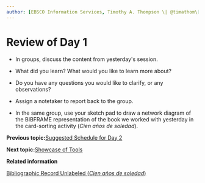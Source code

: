 ```yaml
---
author: [EBSCO Information Services, Timothy A. Thompson \| @timathom\[@indieweb.social\], timothy.thompson@yale.edu]
---
```


# Review of Day 1

-   In groups, discuss the content from yesterday's session.

-   What did you learn? What would you like to learn more about?

-   Do you have any questions you would like to clarify, or any observations?

-   Assign a notetaker to report back to the group.


-   In the same group, use your sketch pad to draw a network diagram of the BIBFRAME representation of the book we worked with yesterday in the card-sorting activity \(*Cien años de soledad*\).


**Previous topic:**[Suggested Schedule for Day 2](../../day_2/suggested_schedule.md)

**Next topic:**[Showcase of Tools](../../day_2/lesson_1/showcase_of_tools.md)

**Related information**  


[Bibliographic Record Unlabeled \(*Cien años de soledad*\)](../../resources/activities/card_sorting_activity/card_sort_activity_bib_unlabeled.pdf)


